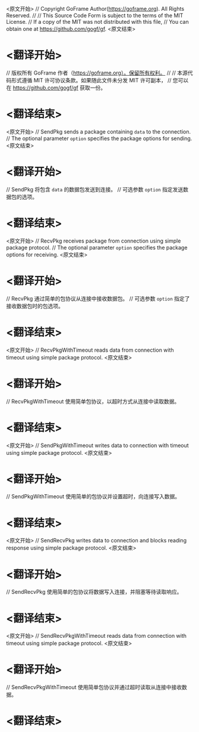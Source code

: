 
<原文开始>
// Copyright GoFrame Author(https://goframe.org). All Rights Reserved.
//
// This Source Code Form is subject to the terms of the MIT License.
// If a copy of the MIT was not distributed with this file,
// You can obtain one at https://github.com/gogf/gf.
<原文结束>

# <翻译开始>
// 版权所有 GoFrame 作者（https://goframe.org）。保留所有权利。
//
// 本源代码形式遵循 MIT 许可协议条款。如果随此文件未分发 MIT 许可副本，
// 您可以在 https://github.com/gogf/gf 获取一份。
# <翻译结束>


<原文开始>
// SendPkg sends a package containing `data` to the connection.
// The optional parameter `option` specifies the package options for sending.
<原文结束>

# <翻译开始>
// SendPkg 将包含 `data` 的数据包发送到连接。
// 可选参数 `option` 指定发送数据包的选项。
# <翻译结束>


<原文开始>
// RecvPkg receives package from connection using simple package protocol.
// The optional parameter `option` specifies the package options for receiving.
<原文结束>

# <翻译开始>
// RecvPkg 通过简单的包协议从连接中接收数据包。
// 可选参数 `option` 指定了接收数据包时的包选项。
# <翻译结束>


<原文开始>
// RecvPkgWithTimeout reads data from connection with timeout using simple package protocol.
<原文结束>

# <翻译开始>
// RecvPkgWithTimeout 使用简单包协议，以超时方式从连接中读取数据。
# <翻译结束>


<原文开始>
// SendPkgWithTimeout writes data to connection with timeout using simple package protocol.
<原文结束>

# <翻译开始>
// SendPkgWithTimeout 使用简单的包协议并设置超时，向连接写入数据。
# <翻译结束>


<原文开始>
// SendRecvPkg writes data to connection and blocks reading response using simple package protocol.
<原文结束>

# <翻译开始>
// SendRecvPkg 使用简单的包协议将数据写入连接，并阻塞等待读取响应。
# <翻译结束>


<原文开始>
// SendRecvPkgWithTimeout reads data from connection with timeout using simple package protocol.
<原文结束>

# <翻译开始>
// SendRecvPkgWithTimeout 使用简单包协议并通过超时读取从连接中接收数据。
# <翻译结束>

